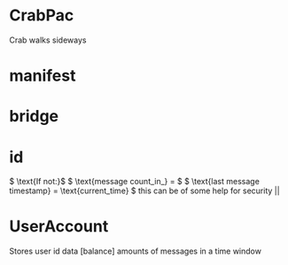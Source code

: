 # CrabPac
Crab walks sideways

# manifest

# bridge

# id 

$ \text{If not:}$
$ \text{message count_in_} = $
$ \text{last message timestamp} = \text{current_time} $
this can be of some help for security || 

# UserAccount
Stores user id data [balance] amounts of messages in a time window
